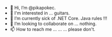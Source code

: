 - 👋 Hi, I’m @pikapokec.
- 👀 I'm interested in ... guitars.
- 🌱 I’m currently sick of .NET Core. Java rules !!!
- 💞️ I’m looking to collaborate on ... nothing.
- 📫 How to reach me ... ... ... please don't.

<!---
pikapokec/pikapokec is a ✨ special ✨ repository because its `README.md` (this file) appears on your GitHub profile.
You can click the Preview link to take a look at your changes.
--->
